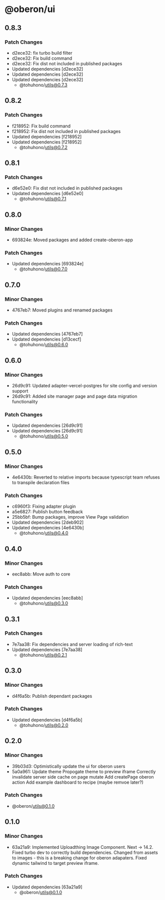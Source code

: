 # @oberon/ui

## 0.8.3

### Patch Changes

- d2ece32: fix turbo build filter
- d2ece32: Fix build command
- d2ece32: Fix dist not included in published packages
- Updated dependencies [d2ece32]
- Updated dependencies [d2ece32]
- Updated dependencies [d2ece32]
  - @tohuhono/utils@0.7.3

## 0.8.2

### Patch Changes

- f218952: Fix build command
- f218952: Fix dist not included in published packages
- Updated dependencies [f218952]
- Updated dependencies [f218952]
  - @tohuhono/utils@0.7.2

## 0.8.1

### Patch Changes

- d6e52e0: Fix dist not included in published packages
- Updated dependencies [d6e52e0]
  - @tohuhono/utils@0.7.1

## 0.8.0

### Minor Changes

- 693824e: Moved packages and added create-oberon-app

### Patch Changes

- Updated dependencies [693824e]
  - @tohuhono/utils@0.7.0

## 0.7.0

### Minor Changes

- 4767eb7: Moved plugins and renamed packages

### Patch Changes

- Updated dependencies [4767eb7]
- Updated dependencies [d13cecf]
  - @tohuhono/utils@0.6.0

## 0.6.0

### Minor Changes

- 26d9c91: Updated adapter-vercel-postgres for site config and version support
- 26d9c91: Added site manager page and page data migration functionality

### Patch Changes

- Updated dependencies [26d9c91]
- Updated dependencies [26d9c91]
  - @tohuhono/utils@0.5.0

## 0.5.0

### Minor Changes

- 4e6430b: Reverted to relative imports because typescript team refuses to transpile declaration files

### Patch Changes

- c6960f3: Fixing adapter plugin
- a5e6827: Publish button feedback
- 25bb5bf: Bump packages, improve View Page validation
- Updated dependencies [2deb902]
- Updated dependencies [4e6430b]
  - @tohuhono/utils@0.4.0

## 0.4.0

### Minor Changes

- eec8abb: Move auth to core

### Patch Changes

- Updated dependencies [eec8abb]
  - @tohuhono/utils@0.3.0

## 0.3.1

### Patch Changes

- 7e7aa38: Fix dependencies and server loading of rich-text
- Updated dependencies [7e7aa38]
  - @tohuhono/utils@0.2.1

## 0.3.0

### Minor Changes

- d4f6a5b: Publish dependant packages

### Patch Changes

- Updated dependencies [d4f6a5b]
  - @tohuhono/utils@0.2.0

## 0.2.0

### Minor Changes

- 39b03d3: Optimistically update the ui for oberon users
- 5a0a961: Update theme
  Propogate theme to preview iframe
  Correctly invalidate server side cache on page mutate
  Add createPage oberon action
  Add example dashboard to recipe (maybe remvoe later?)

### Patch Changes

- @oberon/utils@0.1.0

## 0.1.0

### Minor Changes

- 63a21a9: Implemented Uploadthing Image Component.
  Next -> 14.2.
  Fixed turbo dev to correctly build dependencies.
  Changed from assets to images - this is a breaking change for oberon adapaters.
  Fixed dynamic tailwind to target preview iframe.

### Patch Changes

- Updated dependencies [63a21a9]
  - @oberon/utils@0.1.0
